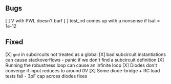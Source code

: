 ## Bugs ##
[ ] V with PWL doesn't barf
[ ] test_ird comes up with a nonsense if Isat = 1e-12

## Fixed ##
[X] `gnd` in subcircuits not treated as a global
[X] bad subcircuit instantiations can cause stackoverflows
    - panic if we don't find a subcircuit definition
[X] Running the robustness loop can cause an infinite loop
[X] Diodes don't converge if input reduces to around 0V
[X] Some diode-bridge + RC load tests fail
    - 3pF cap across diodes fixes

